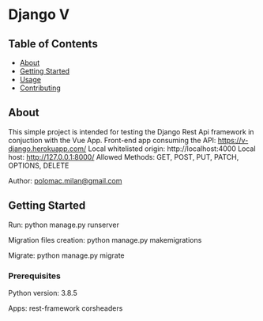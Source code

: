 # Django V

## Table of Contents

- [About](#about)
- [Getting Started](#getting_started)
- [Usage](#usage)
- [Contributing](../CONTRIBUTING.md)

## About <a name = "about"></a>

This simple project is intended for testing the Django Rest Api framework in conjuction with the Vue App.
Front-end app consuming the API: https://v-django.herokuapp.com/
Local whitelisted origin: http://localhost:4000
Local host: http://127.0.0.1:8000/
Allowed Methods: GET, POST, PUT, PATCH, OPTIONS, DELETE

Author: polomac.milan@gmail.com

## Getting Started <a name = "getting_started"></a>

Run: python manage.py runserver

Migration files creation: python manage.py makemigrations

Migrate: python manage.py migrate

### Prerequisites

Python version: 3.8.5

Apps:
  rest-framework
  corsheaders

